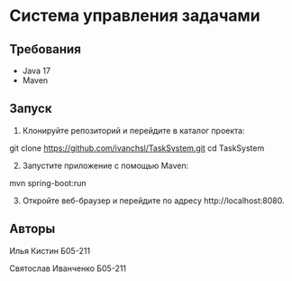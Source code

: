# Система управления задачами

## Требования

- Java 17
- Maven

## Запуск

1. Клонируйте репозиторий и перейдите в каталог проекта:

git clone https://github.com/ivanchsl/TaskSystem.git
cd TaskSystem


2. Запустите приложение с помощью Maven:

mvn spring-boot:run


3. Откройте веб-браузер и перейдите по адресу http://localhost:8080.

## Авторы

Илья Кистин Б05-211

Святослав Иванченко Б05-211